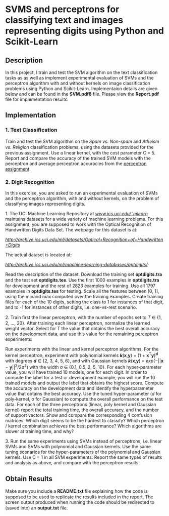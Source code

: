 # SVMS and perceptrons for classifying text and images representing digits using Python and Scikit-Learn

## Description

In this project, I train and test the SVM algorithm on the text classification tasks as as well as implement experimental evaluation of SVMs and the perceptron algorithm with and without kernels on image classification problems using Python and Scikit-Learn. Implementaion details are given below and can be found in the **SVM.pdf8** file. Please view the **Report.pdf** file for implementation results.

## Implementation

### 1\. **Text Classiﬁcation** 

Train and test the SVM algorithm on the *Spam vs. Non-spam* and *Atheism vs. Religion*
classiﬁcation problems, using the datasets provided for the previous assignment. Use a linear
kernel, with the cost parameter C = 5. Report and compare the accuracy of the trained SVM
models with the perceptron and average perceptron accuracies from the [perceptron assignment](https://github.com/taiman9/Machine-learning/tree/master/perceptron).

### 2\. **Digit Recognition** 

In this exercise, you are asked to run an experimental evaluation of SVMs and the perceptron
algorithm, with and without kernels, on the problem of classifying images representing digits.

1\. The UCI Machine Learning Repository at *www.ics.uci.edu/˜mlearn* maintains datasets
for a wide variety of machine learning problems. For this assignment, you are supposed
to work with the Optical Recognition of Handwritten Digits Data Set. The webpage
for this dataset is at:

*http://archive.ics.uci.edu/ml/datasets/Optical+Recognition+of+Handwritten+Digits*

The actual dataset is located at:

*http://archive.ics.uci.edu/ml/machine-learning-databases/optdigits/*

Read the description of the dataset. Download the training set **optdigits.tra** and the
test set **optdigits.tes**. Use the ﬁrst 1000 examples in **optdigits.tra** for development
and the rest of 2823 examples for training. Use all 1797 examples in **optdigits.tes**
for testing. Scale all the features between [0, 1], using the minand max computed over the 
training examples. Create training files for each of the 10 digits, setting the class to 1 
for instances of that digit, and to -1 for instances of other digits, i.e. one-vs-rest scenario.

2\. Train ﬁrst the linear perceptron, with the number of epochs set to *T* ∈ {1, 2, ..., 20}.
After training each linear perceptron, normalize the learned weight vector. Select for
T the value that obtains the best overall accuracy on the development data, and use
this value for the remaining perceptron experiments.

Run experiments with the linear and kernel perceptron algorithms. For the kernel
perceptron, experiment with polynomial kernels ***k***(**x**,**y**) = (1 + **x**<sup>T</sup>**y**)<sup>**d**</sup> with degrees
***d*** ∈ {2, 3, 4, 5, 6}, and with Gaussian kernels ***k***(**x**,**y**) = *exp*(−||**x** − **y**||<sup>2</sup>/2σ<sup>2</sup>) with the
width σ ∈ {0.1, 0.5, 2, 5, 10}. For each hyper-parameter value, you will have trained 10 models, 
one for each digit. In order to compute the label for a test or development example, you will run the 10 trained models and output the label that obtains the highest score. Compute the accuracy on the development data and identify the hyperparameter value that obtains 
the best accuracy. Use the tuned hyper-parameter (*d* for poly-kernel, σ for Gaussian) to compute the overall performance on the test data. For each of the three perceptrons (linear, poly kernel and Gaussian kernel) report the total training time, the overall accuracy, and the number of support vectors. Show and compare the corresponding 4 confusion matrices. Which digit seems to be the hardest
to classify? Which perceptron / kernel combination achieves the best performance? Which algorithms are slower at training time, and why?

3\. Run the same experiments using SVMs instead of perceptrons, i.e. linear SVMs and
SVMs with polynomial and Gaussian kernels. Use the same tuning scenarios for the
hyper-parameters of the polynomial and Gaussian kernels. Use C = 1 in all SVM
experiments. Report the same types of results and analysis as above, and compare
with the perceptron results.

## Obtain Results

Make sure you include a **README.txt** ﬁle explaining how the code is supposed to be used to replicate the results 
included in the report. The screen output produced when running the code should be redirected to (saved into) an **output.txt** ﬁle.
